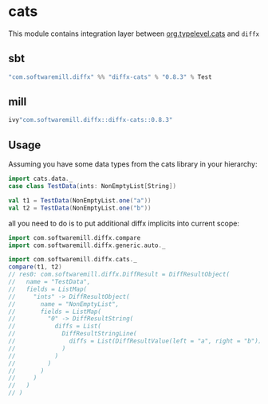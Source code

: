# cats

This module contains integration layer between [org.typelevel.cats](https://github.com/typelevel/cats) and `diffx`

## sbt

```scala
"com.softwaremill.diffx" %% "diffx-cats" % "0.8.3" % Test    
```

## mill

```scala
ivy"com.softwaremill.diffx::diffx-cats::0.8.3"
```

## Usage

Assuming you have some data types from the cats library in your hierarchy:
```scala
import cats.data._
case class TestData(ints: NonEmptyList[String])

val t1 = TestData(NonEmptyList.one("a"))
val t2 = TestData(NonEmptyList.one("b"))
```

all you need to do is to put additional diffx implicits into current scope:

```scala
import com.softwaremill.diffx.compare
import com.softwaremill.diffx.generic.auto._

import com.softwaremill.diffx.cats._
compare(t1, t2)
// res0: com.softwaremill.diffx.DiffResult = DiffResultObject(
//   name = "TestData",
//   fields = ListMap(
//     "ints" -> DiffResultObject(
//       name = "NonEmptyList",
//       fields = ListMap(
//         "0" -> DiffResultString(
//           diffs = List(
//             DiffResultStringLine(
//               diffs = List(DiffResultValue(left = "a", right = "b"))
//             )
//           )
//         )
//       )
//     )
//   )
// )
```